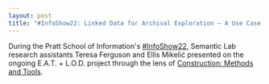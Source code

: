 ```yaml
---
layout: post
title: "#InfoShow22: Linked Data for Archival Exploration – A Use Case from the Rauschenberg Archives Part 1"
---
```

During the Pratt School of Information's [#InfoShow22](https://studentwork.prattsi.org/infoshow/2022/infoshow22-is-back-in-person), Semantic Lab research assistants Teresa Ferguson and Ellis Mikelić presented on the ongoing E.A.T. + L.O.D. project through the lens of [Construction: Methods and Tools](https://studentwork.prattsi.org/infoshow/2022/semantic-lab-at-pratt-linked-data-for-archival-exploration-a-use-case-from-the-rauschenberg-archives-part-1-construction-methods-and-tools). 
